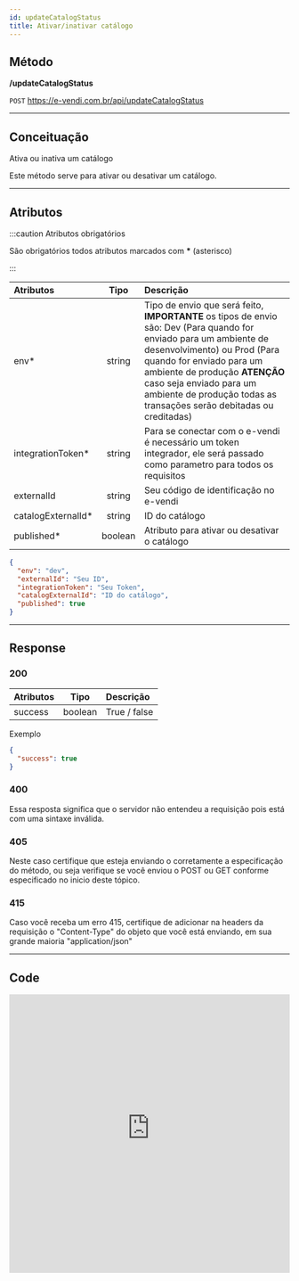 ```yaml
---
id: updateCatalogStatus
title: Ativar/inativar catálogo
---
```


## Método

**/updateCatalogStatus**

`POST` https://e-vendi.com.br/api/updateCatalogStatus

---

## Conceituação

Ativa ou inativa um catálogo

Este método serve para ativar ou desativar um catálogo.

---

## Atributos

:::caution Atributos obrigatórios

São obrigatórios todos atributos marcados com **\*** (asterisco)

:::

| Atributos | Tipo | Descrição |
| :-- | :-: | :-- |
| env\* | string | Tipo de envio que será feito, **IMPORTANTE** os tipos de envio são: Dev (Para quando for enviado para um ambiente de desenvolvimento) ou Prod (Para quando for enviado para um ambiente de produção **ATENÇÃO** caso seja enviado para um ambiente de produção todas as transações serão debitadas ou creditadas) |
| integrationToken\* | string | Para se conectar com o e-vendi é necessário um token integrador, ele será passado como parametro para todos os requisitos |
| externalId | string | Seu código de identificação no e-vendi |
| catalogExternalId\* | string | ID do catálogo |
| published\* | boolean | Atributo para ativar ou desativar o catálogo |

```json
{
  "env": "dev",
  "externalId": "Seu ID",
  "integrationToken": "Seu Token",
  "catalogExternalId": "ID do catálogo",
  "published": true
}
```

---

## Response

### 200

| Atributos |  Tipo   | Descrição    |
| :-------- | :-----: | :----------- |
| success   | boolean | True / false |

Exemplo

```json
{
  "success": true
}
```

### 400

Essa resposta significa que o servidor não entendeu a requisição pois está com uma sintaxe inválida.

### 405

Neste caso certifique que esteja enviando o corretamente a especificação do método, ou seja verifique se você enviou o POST ou GET conforme especificado no inicio deste tópico.

### 415

Caso você receba um erro 415, certifique de adicionar na headers da requisição o "Content-Type" do objeto que você está enviando, em sua grande maioria "application/json"

---

## Code

<iframe src="https://raw.githubusercontent.com/e-vendi/e-vendi-docs/main/json-examples/updateCatalogStatus.json" frameborder="0" scrolling="no" width="100%" height="500px" seamless></iframe>

